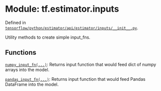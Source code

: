 <div itemscope itemtype="http://developers.google.com/ReferenceObject">
<meta itemprop="name" content="tf.estimator.inputs" />
<meta itemprop="path" content="Stable" />
</div>

# Module: tf.estimator.inputs



Defined in [`tensorflow/python/estimator/api/estimator/inputs/__init__.py`](https://www.tensorflow.org/code/tensorflow/python/estimator/api/estimator/inputs/__init__.py).

Utility methods to create simple input_fns.

## Functions

[`numpy_input_fn(...)`](../../tf/estimator/inputs/numpy_input_fn.md): Returns input function that would feed dict of numpy arrays into the model.

[`pandas_input_fn(...)`](../../tf/estimator/inputs/pandas_input_fn.md): Returns input function that would feed Pandas DataFrame into the model.

